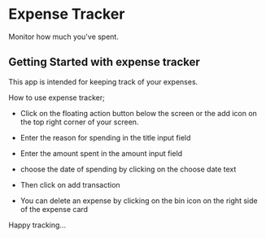 # Expense Tracker

Monitor how much you've spent.

## Getting Started with expense tracker

This app is intended for keeping track of your
expenses. 

How to use expense tracker;

- Click on the floating action button below the screen or the add icon on the top right corner of your screen.

- Enter the reason for spending in the title input field

- Enter the amount spent in the amount input field

- choose the date of spending by clicking on the choose date text

- Then click on add transaction

- You can delete an expense by clicking on the bin icon on the right side of the expense card

Happy tracking...